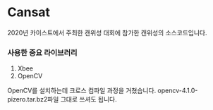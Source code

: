 # Cansat

2020년 카이스트에서 주최한 캔위성 대회에 참가한 캔위성의 소스코드입니다.

### 사용한 중요 라이브러리
1. Xbee
2. OpenCV

OpenCV를 설치하는데 크로스 컴파일 과정을 거쳤습니다.
opencv-4.1.0-pizero.tar.bz2파일 그대로 쓰셔도 됩니다.


